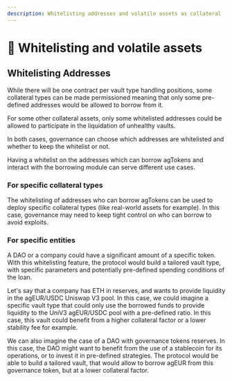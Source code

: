 ```yaml
---
description: Whitelisting addresses and volatile assets as collateral
---
```


# 🤝 Whitelisting and volatile assets

## Whitelisting Addresses

While there will be one contract per vault type handling positions, some collateral types can be made permissioned meaning that only some pre-defined addresses would be allowed to borrow from it.

For some other collateral assets, only some whitelisted addresses could be allowed to participate in the liquidation of unhealthy vaults.

In both cases, governance can choose which addresses are whitelisted and whether to keep the whitelist or not.

Having a whitelist on the addresses which can borrow agTokens and interact with the borrowing module can serve different use cases.

### For specific collateral types

The whitelisting of addresses who can borrow agTokens can be used to deploy specific collateral types (like real-world assets for example). In this case, governance may need to keep tight control on who can borrow to avoid exploits.

### For specific entities

A DAO or a company could have a significant amount of a specific token. With this whitelisting feature, the protocol would build a tailored vault type, with specific parameters and potentially pre-defined spending conditions of the loan.

Let's say that a company has ETH in reserves, and wants to provide liquidity in the agEUR/USDC Uniswap V3 pool. In this case, we could imagine a specific vault type that could only use the borrowed funds to provide liquidity to the UniV3 agEUR/USDC pool with a pre-defined ratio. In this case, this vault could benefit from a higher collateral factor or a lower stability fee for example.

We can also imagine the case of a DAO with governance tokens reserves. In this case, the DAO might want to benefit from the use of a stablecoin for its operations, or to invest it in pre-defined strategies. The protocol would be able to build a tailored vault, that would allow to borrow agEUR from this governance token, but at a lower collateral factor.
